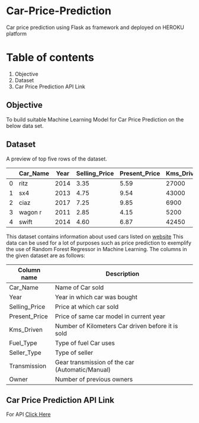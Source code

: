 # Car-Price-Prediction

Car price prediction using Flask as framework and deployed on HEROKU platform


# Table of contents
1. Objective
2. Dataset
3. Car Price Prediction API Link

## Objective

To build suitable Machine Learning Model for Car Price Prediction on the below data set.

##  Dataset

A preview of top five rows of the dataset.

|    | Car_Name | Year|	Selling_Price |	Present_Price |	Kms_Driven | Fuel_Type | Seller_Type   | Transmission |	Owner |
| ---| -------- |-----|-------------- | ------------- | ---------- |---------- | ------------- | ------------ | ------|
| 0  |	ritz    |2014 |	3.35	      | 5.59	      | 27000	   | Petrol    | Dealer	       | Manual       | 0     | 
| 1  |	sx4     |2013 |	4.75	      | 9.54	      | 43000	   | Diesel    | Dealer	       | Manual       | 0     | 
| 2  |	ciaz    |2017 |	7.25	      | 9.85	      | 6900	   | Petrol    | Dealer	       | Manual       | 0     |
| 3  |	wagon r |2011 |	2.85	      | 4.15	      | 5200	   | Petrol    | Dealer	       | Manual       | 0     |
| 4  |	swift   |2014 |	4.60	      | 6.87	      | 42450	   | Diesel    | Dealer	       | Manual       | 0     |

This dataset contains information about used cars listed on [website](https://www.kaggle.com/nehalbirla/vehicle-dataset-from-cardekho?select=car+data.csv) This data can be used for a lot of purposes such as price prediction to exemplify the use of Random Forest Regressor in Machine Learning. The columns in the given dataset are as follows:

| Column name    | Description                                      |
|----------------|--------------------------------------------------|
| Car_Name       | Name of Car sold                                 |
| Year	         | Year in which car was bought                     |
| Selling_Price  | Price at which car sold                          |
| Present_Price  | Price of same car model in current year          |
| Kms_Driven     | Number of Kilometers Car driven before it is sold|
| Fuel_Type      | Type of fuel Car uses                            |
| Seller_Type    | Type of seller                                   |
| Transmission   | Gear transmission of the car (Automatic/Manual)  |
| Owner	         | Number of previous owners                        |

## Car Price Prediction API Link

For API [Click Here]()